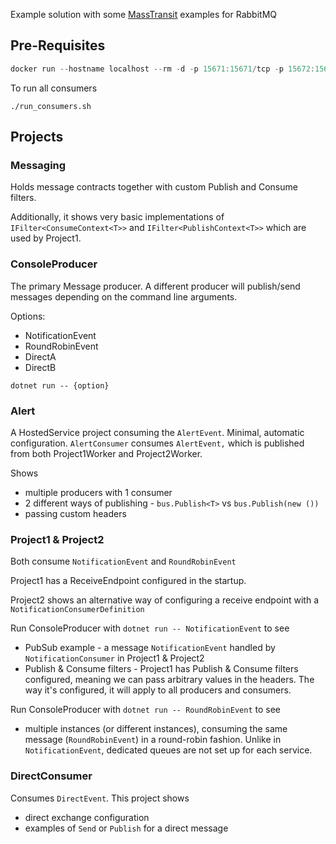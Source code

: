 Example solution with some [MassTransit](https://masstransit.io/) examples for RabbitMQ



## Pre-Requisites

```powershell
docker run --hostname localhost --rm -d -p 15671:15671/tcp -p 15672:15672/tcp -p 25672:25672/tcp -p 4369:4369/tcp -p 5671:5671/tcp -p 5672:5672/tcp rabbitmq:3-management
```



To run all consumers

```
./run_consumers.sh
```



## Projects

### Messaging

Holds message contracts together with custom Publish and Consume filters.



Additionally, it shows very basic implementations of `IFilter<ConsumeContext<T>>` and `IFilter<PublishContext<T>>`  which are used by Project1.

### ConsoleProducer

The primary Message producer. A different producer will publish/send messages depending on the command line arguments.



Options:

- NotificationEvent
- RoundRobinEvent
- DirectA
- DirectB



```
dotnet run -- {option}
```

### Alert

A HostedService project consuming the `AlertEvent`. Minimal, automatic configuration. `AlertConsumer` consumes `AlertEvent,` which is published from both Project1Worker and Project2Worker.



Shows

- multiple producers with 1 consumer
- 2 different ways of publishing - `bus.Publish<T>` vs `bus.Publish(new ())`
- passing custom headers

### Project1 & Project2

Both consume `NotificationEvent` and `RoundRobinEvent`



Project1 has a ReceiveEndpoint configured in the startup.

Project2 shows an alternative way of configuring a receive endpoint with a  `NotificationConsumerDefinition`



Run ConsoleProducer with `dotnet run -- NotificationEvent` to see

- PubSub example - a message `NotificationEvent` handled by `NotificationConsumer` in Project1 & Project2
- Publish & Consume filters - Project1 has Publish & Consume filters configured, meaning we can pass arbitrary values in the headers. The way it's configured, it will apply to all producers and consumers.



Run ConsoleProducer with `dotnet run -- RoundRobinEvent` to see

- multiple instances (or different instances), consuming the same message (`RoundRobinEvent`) in a round-robin fashion. Unlike in `NotificationEvent`, dedicated queues are not set up for each service.

### DirectConsumer

Consumes `DirectEvent`. This project shows

- direct exchange configuration
- examples of `Send` or `Publish` for a direct message

### 